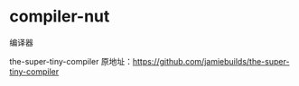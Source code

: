 # compiler-nut

编译器

the-super-tiny-compiler 原地址：https://github.com/jamiebuilds/the-super-tiny-compiler
